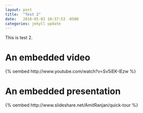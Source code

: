```yaml
---
layout: post
title:  "Test 2"
date:   2016-05-01 10:37:53 -0500
categories: jekyll update
---
```

This is test 2.

<h1>An embedded video</h1>
{% oembed http://www.youtube.com/watch?v=Sv5iEK-IEzw %}

<h1>An embedded presentation</h1>
{% oembed http://www.slideshare.net/AmitRanjan/quick-tour %}